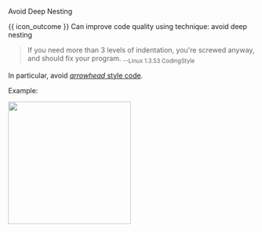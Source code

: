 <span id="title">Avoid Deep Nesting</span>

<span id="prereqs"></span>

<span id="outcomes">{{ icon_outcome }} Can improve code quality using technique: avoid deep nesting </span>

<div id="body">

>If you need more than 3 levels of indentation, you're screwed anyway, and should fix your program. <sub>--Linux 1.3.53 CodingStyle</sub>

In particular, avoid [_arrowhead_ style code](https://blog.codinghorror.com/flattening-arrow-code/).

<tip-box>

Example:

<img src="{{baseUrl}}/codeQuality/maximiseReadability/basic/avoidDeepNesting/images/arrowheadStyle.png" height="250" />
<p/>

</tip-box>

</div>

<div id="extras">
</div>